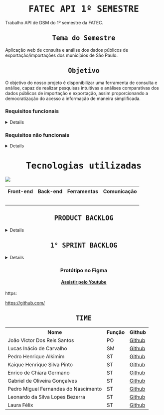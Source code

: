 <h1 align="center"><samp>FATEC API 1º SEMESTRE</samp></h1>

Trabalho API de DSM do 1º semestre da FATEC.

<h2 align="center"><samp>Tema do Semestre</samp></h2>
Aplicação web de consulta e análise dos dados públicos de exportação/importações dos municípios de São Paulo.


<h2 align="center"><samp>Objetivo</samp></h2>
O objetivo do nosso projeto é disponibilizar uma  ferramenta de consulta e análise, capaz de realizar pesquisas intuitivas e análises comparativas dos dados públicos de importação e exportação, assim proporcionando a democratização do acesso a informação de maneira simplificada.

### Requisitos funcionais

<details>

+ RF_1	O sistema deve permitir ao usuário realizar análises comparativas entre os municípios vizinhos e de porte semelhante.
+ RF_2	O sistema deve permitir ao usuário mapear estatisticas de fornecedores e clientes
+ RF_3	O sistema deve permitir ao usuário mapeamento dos meios de transporte do escoamento de mercadorias
+ RF_4	O sistema deve possuír um protótipo, acessível ao cliente, para validação do design e fluxo de navegação antes do desenvolvimento completo.
+ RF_5	O sistema deve fornecer ao usuário uma análise de sazonalidade sobre as exportações e importações.
+ RF_6	O sistema deve fornecer ao usuário final informações de importação/exportação detalhadas e individuais de cada munícipio.
+ RF_7	O sistema deve fornecer ao usuário informações sobre a competitividade dos produtos.
+ RF_8	O sistema deve possuir ferramentas que permitam buscar por códgo NCM e aplicar filtros personalizados.
+ RF_9	O sistema deve exibir as relações de importação/exportação, com gráficos ou relatórios que ajudem o usuário a compreender claramente o impacto na economia local.
+ RF_10	O sistema deve permitir ao usuário visualização gráfica interativa, apresentando a evolução da balança comercial dos municípios no período de 2013 a 2023.
+ RF_11	O sistema deve mostrar ao usuário como politicas tarifárias ou acordos comerciais afetaram as importações/exportações.
+ RF_12	O sistema deve mostrar ao usuário se o município se concentra em exportação/importação diversificada ou em poucos produtos.
+ RF_13	O sistema deve mostrar ao usuário os riscos associados à dependêncoa de mercados específicos ou de poucos parceiros comerciais.
+ RF_14	O sistema deve ser capaz de mostrar ao usuário como o meio de transporte utilizado afeta os custos e a eficiência logística.
+ RF_15	O sistema deve ser capaz de análisar quais países tem aumentado a importação de produtos especificos dos municípios paulistas.
+ RF_16	O sistema deve mostrar ao usuário como as empresas lidam com as variações sazonais.
+ RF_17	O sistema deve mostrar ao usuário uma projeção futura aproximada dos dados e gráficos.

</details>

### Requisitos não funcionais

<details>

+ RNF_1	O sistema deve ser responsivo, garantindo que o layout se ajuste corretamente em diferentes dispositivos, como desktop, tablet e dispositivos móveis, sem comprometer a experiência do usuário.
+ RNF_2	O sistema deve ter uma navegação intuitiva, permitindo que os usuários localizem facilmente as funcionalidades e informações desejadas, sem a necessidade de treinamento ou suporte adicional.
+ RNF_3	O sistema deve ter uma documentação extensa, objetiva e atualizada, que permita o entendimento das funcionalidades do sistema.
+ RNF_4	O sistema deve possuir dados limpos e consistêntes, sem a repetição ou incongruências.

</details>

<h1 align="center"><samp>Tecnologias utilizadas</samp></h1>

![](/readme/TecnologiaUtilizadas.png)

<table align="center">
  <tr>
    <th><b>Front-end</b></th>
    <th><b>Back-end</b></th>
    <th><b>Ferramentas</b></th>
    <th><b>Comunicação</b></th>
  </tr>
  <tr>
    <td></td>
    <td></td>
    <td></td>
    <td></td>
  </tr>
  <tr>
    <td></td>
    <td></td>
    <td></td>
    <td></td>
  </tr>
  <tr>
    <td></td>
    <td></td>
    <td></td>
    <td></td>
  </tr>
  <tr>
    <td></td>
    <td></td>
    <td></td>
    <td></td>
  </tr>
  <tr>
    <td></td>
    <td></td>
    <td></td>
    <td></td>
  </tr>
</table>

<h2 align="center"><samp>PRODUCT BACKLOG</samp></h2>

<details>

<table align="center">
  <tr class="row0">
    <td>Rank</td>
    <td>Prioridade</td>
    <td>User Story</td>
    <td>Requisitos</td>
    <td>Critérios de aceitação</td>
    <td>Sprint</td>
    <td>Status</td>
  </tr>
  <tr>
    <td>1</td>
    <td>Alta</td>
    <td>Como cliente, eu quero um protótipo visual do site para que eu possa validar o design e garantir que ele atenda às minhas expectativas antes do desenvolvimento completo.</td>
    <td>RF_1, RF_4, RNF_2</td>
    <td>- O protótipo deve exibir a estrutura principal e os fluxos de navegação (RF_1) conforme acordado.
 - Deve conter elementos visuais que demonstrem a apresentação dos dados e funcionalidades principais (RF_4).
 - A interface precisa ser clara e consistente, atendendo aos padrões de usabilidade e responsividade definidos (RNF_2).
 - O cliente deve conseguir fornecer feedback direto com base no protótipo apresentado.</td>
    <td>Concluído</td>
  </tr>
  <tr>
    <td>2</td>
    <td>Alta</td>
    <td>Como empreendedor, quero poder fazer consultas nos dados de importação/exportação para saber onde investir.</td>
    <td>RF_2, RF_8, RNF_3</td>
    <td>- O sistema deve permitir consultas sobre dados de importação/exportação de forma intuitiva (RF_2).
 - Deve ser possível identificar insights e padrões que ajudem na decisão de investimento (RF_8).
 - A pesquisa e exibição dos resultados devem ser realizadas de forma eficiente e com alta performance (RNF_3).</td>
    <td>Concluído</td>
  </tr>
  <tr>
    <td>3</td>
    <td>Média</td>
    <td>Como entusiasta, eu quero uma ferramenta de pesquisa funcional que me permita buscar dados de importação/exportação de forma simples e eficiente.</td>
    <td>RF_2, RNF_3</td>
    <td>- A ferramenta deve permitir a realização de pesquisas com termos-chave e filtros básicos (RF_2).
 - Os resultados devem ser apresentados rapidamente e sem erros, garantindo eficiência (RNF_3).
 - A interface deve ser intuitiva para usuários não especializados.</td>
    <td>Concluído</td>
  </tr>
  <tr>
    <td>4</td>
    <td>Alta</td>
    <td>Como analista, eu quero realizar análises comparativas entre municípios vizinhos e de porte semelhante, para avaliar como as regiões se comparam em termos econômicos.</td>
    <td>RF_1, RNF_3</td>
    <td>- O sistema deve permitir a seleção de municípios para comparação (RF_1).
 - Os resultados devem ser apresentados em gráficos ou relatórios interativos.
 - A comparação deve ser realizada com base em indicadores econômicos relevantes e de forma clara (RNF_3).</td>
    <td>Concluído</td>
  </tr>
  <tr>
    <td>5</td>
    <td>Média</td>
    <td>Como empreendedor, eu quero analisar a diversificação dos produtos no comércio municipal, para entender as variações e os padrões no mercado.</td>
    <td>RF_16, RF_5, RNF_3</td>
    <td>- O sistema deve coletar e apresentar dados que permitam visualizar a variedade de produtos comercializados (RF_16).
 - A análise deve destacar variações e tendências de diversificação (RF_5).
 - A apresentação dos resultados deve ser clara e interativa, facilitando a compreensão dos padrões (RNF_3).</td>
    <td>Concluído</td>
  </tr>
  <tr>
    <td>6</td>
    <td>Baixa</td>
    <td>Como investidor, eu quero identificar os mercados emergentes para tomar decisões estratégicas sobre onde focar os esforços comerciais.</td>
    <td>RF_15, RNF_3</td>
    <td>- O sistema deve identificar e destacar mercados emergentes com base em indicadores de crescimento (RF_15).
 - A visualização dos mercados emergentes deve ser intuitiva e atualizada, facilitando a análise (RNF_3).
 - O usuário deve conseguir filtrar por região ou setor, se necessário.</td>
    <td>Concluído</td>
  </tr>
  <tr>
    <td>7</td>
    <td>Média</td>
    <td>Como entusiasta, eu quero entender o impacto das políticas econômicas e tarifárias nos mercados locais, para ajustar minhas estratégias de negócios.</td>
    <td>RF_1, RF_11, RNF_3</td>
    <td>- O sistema deve exibir informações que relacionem mudanças em políticas com variações nos indicadores econômicos (RF_11).
 - Deve haver uma apresentação clara (gráficos ou relatórios) que evidencie o impacto (RF_1).
 - A informação deve ser apresentada de forma intuitiva, facilitando a análise pelo usuário (RNF_3).</td>
    <td>Concluído</td>
  </tr>
    <tr>
    <td>8</td>
    <td>Média</td>
    <td>Como analista, eu quero mapear as cadeias produtivas para entender a estrutura do mercado e as relações entre fornecedores e clientes.</td>
    <td>RF_2, RNF_3</td>
    <td>- O sistema deve permitir a visualização de fluxos e relações entre os diversos elos da cadeia produtiva (RF_2).
 - O mapeamento deve ser apresentado por meio de diagramas ou gráficos interativos.
 - A interface deve facilitar a análise dos dados mapeados, garantindo clareza e acessibilidade (RNF_3).</td>
    <td>Concluído</td>
  </tr>
  <tr>
    <td>9</td>
    <td>Alta</td>
    <td>Como empreendedor, eu quero que a ferramenta mostre os riscos de depender de pouca variedade de produtos quando se fala de exportação e importação, para planejar melhor as operações comerciais.</td>
    <td>RF_13, RNF_3</td>
    <td>1</td>
    <td>Concluído</td>
  </tr>
  <tr>
    <td>10</td>
    <td>Alta</td>
    <td>Como entusiasta, eu quero analisar as vias de transporte usadas no comércio, para entender o escoamento de produtos.</td>
    <td>RF_14, RNF_3</td>
    <td>"- O sistema deve identificar e exibir indicadores de risco relacionados à baixa diversificação (RF_13).
 - A análise de risco deve ser apresentada de forma clara, permitindo a comparação com cenários de maior diversificação.
 - A visualização deve ser interativa e de fácil compreensão (RNF_3)."</td>
    <td>Concluído</td>
  </tr>
  <tr>
    <td>11</td>
    <td>Alta</td>
    <td>Como analista, eu quero analisar a sazonalidade no comércio para identificar os padrões de demanda ao longo do ano e os ajustes na produção.</td>
    <td>RF_1, RNF_3</td>
    <td>2</td>
    <td>Concluído</td>
  </tr>
  <tr>
    <td>12</td>
    <td>Média</td>
    <td>Como investidor, eu quero avaliar a competitividade do mercado municipal para entender o nível de concorrência e planejar estratégias de negócio.</td>
    <td>RF_12, RF_7, RNF_3</td>
    <td>2</td>
    <td>Concluído</td>
  </tr>
  <tr>
    <td>13</td>
    <td>Alta</td>
    <td>Como entusiasta, quero que o site esteja integrado à ferramenta de pesquisa, para poder pesquisar sem dificuldades.</td>
    <td>RF_10, RF_9, RNF_2, RNF_1, RNF_3</td>
    <td>2</td>
    <td>Concluído</td>
  </tr>
  <tr>
    <td>14</td>
    <td>Média</td>
    <td>Como empreendedor, eu quero ver representações gráficas das comparações de dados para facilitar a compreensão das informações.</td>
    <td>RF_1, RF_10, RF_9, RNF_2, RNF_1</td>
    <td>2</td>
    <td>Concluído</td>
  </tr>
  <tr>
    <td>15</td>
    <td>Baixa</td>
    <td>Como empreendedor, eu quero ver no site projeções futuras dos dados de importação e exportação, para que eu me prepare para mudanças no mercado.</td>
    <td>RF_17, RNF_2, RNF_1, RNF_3</td>
    <td>2</td>
    <td>Concluído</td>
  </tr>
  <tr>
    <td>16</td>
    <td>Média</td>
    <td>Como analista, eu quero usar filtros abrangentes para refinar a pesquisa, de modo a encontrar rapidamente as informações logísticas.</td>
    <td>RF_8, RNF_2, RNF_1, RNF_3</td>
    <td>2</td>
    <td>Concluído</td>
  </tr>
  <tr>
    <td>17</td>
    <td>Alta</td>
    <td>Como empreendedor, eu quero interagir com um mapa responsivo, para visualizar dados logisticos dos municípios em qualquer dispositivo.</td>
    <td>RF_10, RF_9, RNF_2, RNF_1</td>
    <td>2</td>
    <td>Concluído</td>
  </tr>
  <tr>
    <td>18</td>
    <td>Alta</td>
    <td>Como investidor, eu quero visualizar rankings que comparem os dados de diferentes municípios, para poder tomar decisões estando informado sobre o mercado.</td>
    <td>RF_7, RNF_2, RNF_1, RNF_3</td>
    <td>3</td>
    <td>Concluído</td>
  </tr>
  <tr>
    <td>19</td>
    <td>Média</td>
    ⁣<td>Como empreendedor, eu quero uma página explicativa sobre os riscos e significados das estatísticas vistas anteriormente, para entender melhor os dados apresentados.</td>
    <td>RF_6, RNF_2, RNF_1</td>
    <td>3</td>
    <td>Concluído</td>
  </tr>
</table>

</details>

<h2 align="center"><samp>1° SPRINT BACKLOG</samp></h2>

<details>

<table>
  <tr>
	<td>Rank</td>
	<td>Prioridade</td>
	<td>User Story</td>
	<td>Status</td>
  </tr>
  
</table>

</details>

<h3 align="center">Protótipo no Figma</h3>

<h4 align="center"><a href="">Assistir pelo Youtube</a></h4>

https:

<p></p>

https://github.com/



<h2 align="center"><samp>TIME</samp></h2>

<table align="center">
  <tr>
    <th><b>Nome</b></th>
    <th><b>Função</b></th>
    <th><b>Github</b></th>
  </tr>
  <tr>
    <td>João Victor Dos Reis Santos</td>
    <td>PO</td>
    <td><a href="https://github.com/Templasan">Github</a></td>
  </tr>
  <tr>
    <td>Lucas Inácio de Carvalho</td>
    <td>SM</td>
    <td><a href="https://github.com/">Github</a></td>
  </tr>
  <tr>
    <td>Pedro Henrique Alkimim</td>
    <td>ST</td>
    <td><a href="https://github.com/">Github</a></td>
  </tr>
  <tr>
    <td>Kaique Henrique Silva Pinto</td>
    <td>ST</td>
    <td><a href="https://github.com/">Github</a></td>
  </tr>
  <tr>
    <td>Enrico de Chiara Germano</td>
    <td>ST</td>
    <td><a href="https://github.com/">Github</a></td>
  </tr>
    <tr>
    <td>Gabriel de Oliveira Gonçalves</td>
    <td>ST</td>
    <td><a href="https://github.com/">Github</a></td>
  </tr>
    <tr>
    <td>Pedro Miguel Fernandes do Nascimento</td>
    <td>ST</td>
    <td><a href="https://github.com/">Github</a></td>
  </tr>
    <tr>
    <td>Leonardo da Silva Lopes Bezerra</td>
    <td>ST</td>
    <td><a href="https://github.com/">Github</a></td>
  </tr>
    <tr>
    <td>Laura Félix</td>
    <td>ST</td>
    <td><a href="https://github.com/">Github</a></td>
  </tr>
</table>
